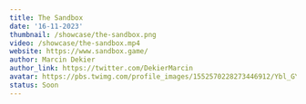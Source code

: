 ```yaml
---
title: The Sandbox
date: '16-11-2023'
thumbnail: /showcase/the-sandbox.png
video: /showcase/the-sandbox.mp4
website: https://www.sandbox.game/
author: Marcin Dekier
author_link: https://twitter.com/DekierMarcin
avatar: https://pbs.twimg.com/profile_images/1552570228273446912/Ybl_GYAz_400x400.png
status: Soon
---
```

